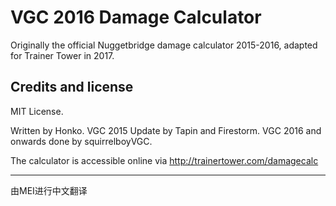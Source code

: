 # VGC 2016 Damage Calculator
Originally the official Nuggetbridge damage calculator 2015-2016, adapted for Trainer Tower in 2017.

Credits and license
-------------------

MIT License.

Written by Honko. VGC 2015 Update by Tapin and Firestorm. VGC 2016 and onwards done by squirrelboyVGC.

The calculator is accessible online via http://trainertower.com/damagecalc


-------------------
由MEI进行中文翻译
